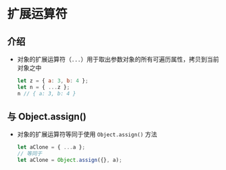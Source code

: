 # 扩展运算符

## 介绍

+ 对象的扩展运算符（`...`）用于取出参数对象的所有可遍历属性，拷贝到当前对象之中

  ```js
  let z = { a: 3, b: 4 };
  let n = { ...z };
  n // { a: 3, b: 4 }
  ```

## 与 Object.assign()

+ 对象的扩展运算符等同于使用 `Object.assign()` 方法

  ```js
  let aClone = { ...a };
  // 等同于
  let aClone = Object.assign({}, a);
  ```
